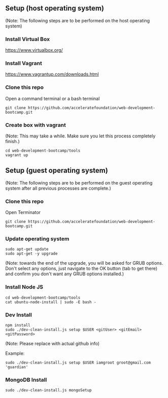 ## Setup (host operating system)

(Note: The following steps are to be performed on the host operating system)

### Install Virtual Box
https://www.virtualbox.org/

### Install Vagrant
https://www.vagrantup.com/downloads.html



### Clone this repo
Open a command terminal or a bash terminal

```
git clone https://github.com/acceleratefoundation/web-development-bootcamp.git
```

### Create box with vagrant

(Note: This may take a while. Make sure you let this process completely finish.)
```
cd web-development-bootcamp/tools
vagrant up
```

## Setup (guest operating system)

(Note: The following steps are to be performed on the guest operating system after all previous processes are complete.)

### Clone this repo

Open Terminator

```
git clone https://github.com/acceleratefoundation/web-development-bootcamp.git
```

### Update operating system
```
sudo apt-get update
sudo apt-get -y upgrade
```

(Note: towards the end of the upgrade, you will be asked for GRUB options. Don't select any options, just navigate to the OK button (tab to get there) and confirm you don't want any GRUB options installed.)

### Install Node JS
```
cd web-development-bootcamp/tools
cat ubuntu-node-install | sudo -E bash -
```

### Dev Install

```
npm install
sudo ./dev-clean-install.js setup $USER <gitUser> <gitEmail> <gitPassword>
```

(Note: Please replace with actual github info)

Example:

```
sudo ./dev-clean-install.js setup $USER iamgroot groot@gmail.com 'guardian' 
```

### MongoDB Install

```
sudo ./dev-clean-install.js mongoSetup
```
